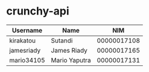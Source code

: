 # crunchy-api
Username | Name | NIM |
------------ | ------------- | -------------
kirakatou | Sutandi | 00000017108
jamesriady | James Riady | 00000017165
mario34105 | Mario Yaputra | 00000017131
